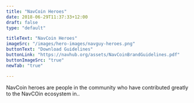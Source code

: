 ```yaml
---
title: "NavCoin Heroes"
date: 2018-06-29T11:37:33+12:00
draft: false
type: "default"

titleText: "NavCoin Heroes"
imageSrc: "/images/hero-images/navguy-heroes.png"
buttonText: "Download Guidelines"
buttonLink: "https://navhub.org/assets/NavCoinBrandGuidelines.pdf"
buttonImageSrc: "true"
newTab: "true"

---
```

NavCoin heroes are people in the community who have contributed greatly to the NavCOin ecosystem in..